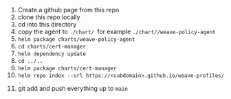 1. Create a github page from this repo
2. clone this repo locally
3. cd into this directory
4. copy the agent to `./chart/ `for example `./chart//weave-policy-agent`
5. `helm package charts/weave-policy-agent`
6. `cd charts/cert-manager`
7. `helm dependency update`
8. `cd ../..`
9. `helm package charts/cert-manager`
10. `helm repo index --url https://<subdomain>.github.io/weave-profiles/ .`
11. git add and push everything up to `main`
